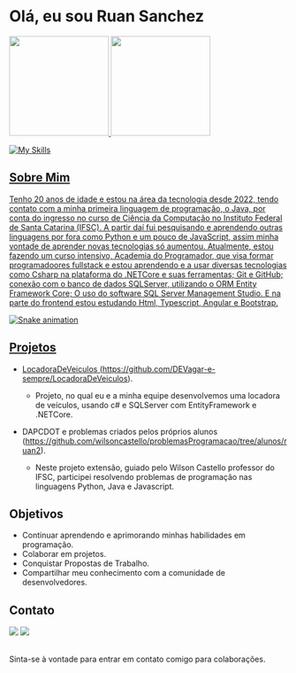 # Olá, eu sou Ruan Sanchez

<div>
<a href="https://github.com/MAONEZZE">
<img height="180em" src="https://github-readme-stats.vercel.app/api?username=maonezze&show_icons=true&theme=dracula&include_all_comits=true&count_private=true"/>
<img height="180em" src="https://github-readme-stats.vercel.app/api/top-langs/?username=maonezze&layout-compact&langs_count=16&theme=dracula"/>
</div>

![My Skills](https://skillicons.dev/icons?i=html,ts,angular,java,bootstrap,cs,dotnet)

## Sobre Mim

Tenho 20 anos de idade e estou na área da tecnologia desde 2022, tendo contato com a minha primeira linguagem de programação,  o Java, por conta do ingresso no curso de Ciência da Computação no Instituto Federal de Santa Catarina (IFSC). A partir daí fui pesquisando e aprendendo outras linguagens por fora como Python e um pouco de JavaScript, assim minha vontade de aprender novas tecnologias só aumentou. Atualmente, estou fazendo um curso intensivo, Academia do Programador, que visa formar programadoores fullstack e estou aprendendo e a usar diversas tecnologias como Csharp na plataforma do .NETCore e suas ferramentas; Git e GitHub; conexão com o banco de dados SQLServer, utilizando o ORM Entity Framework Core; O uso do software SQL Server Management Studio. E na parte do frontend estou estudando Html, Typescript, Angular e Bootstrap.

![Snake animation](https://github.com/MAONEZZE/maonezze/blob/output/github-contribution-grid-snake.svg)

## Projetos

- LocadoraDeVeiculos (https://github.com/DEVagar-e-sempre/LocadoraDeVeiculos).
  - Projeto, no qual eu e a minha equipe desenvolvemos uma locadora de veículos, usando c# e SQLServer com EntityFramework e .NETCore.
    
- DAPCDOT e problemas criados pelos próprios alunos (https://github.com/wilsoncastello/problemasProgramacao/tree/alunos/ruan2).
  - Neste projeto extensão, guiado pelo Wilson Castello professor do IFSC, participei resolvendo problemas de programação nas linguagens Python, Java e Javascript.

## Objetivos

- Continuar aprendendo e aprimorando minhas habilidades em programação.
- Colaborar em projetos.
- Conquistar Propostas de Trabalho.
- Compartilhar meu conhecimento com a comunidade de desenvolvedores.

## Contato

<div> 
  <a href = "mailto:ruansanchezskt@gmail.com"><img src="https://img.shields.io/badge/-Gmail-%23333?style=for-the-badge&logo=gmail&logoColor=white" target="_blank"></a>
  <a href="https://www.linkedin.com/in/ruan-sanchez-85b376207/" target="_blank"><img src="https://img.shields.io/badge/-LinkedIn-%230077B5?style=for-the-badge&logo=linkedin&logoColor=white" target="_blank"></a> 
</div><br>

Sinta-se à vontade para entrar em contato comigo para colaborações.

